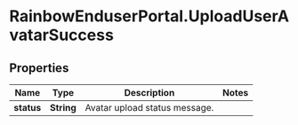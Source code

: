 # RainbowEnduserPortal.UploadUserAvatarSuccess

## Properties

Name | Type | Description | Notes
------------ | ------------- | ------------- | -------------
**status** | **String** | Avatar upload status message. | 


